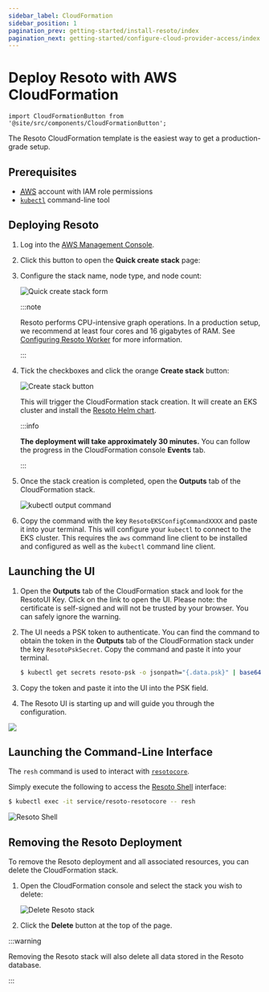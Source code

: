 ```yaml
---
sidebar_label: CloudFormation
sidebar_position: 1
pagination_prev: getting-started/install-resoto/index
pagination_next: getting-started/configure-cloud-provider-access/index
---
```


# Deploy Resoto with AWS CloudFormation

```mdx-code-block
import CloudFormationButton from '@site/src/components/CloudFormationButton';
```

The Resoto CloudFormation template is the easiest way to get a production-grade setup.

## Prerequisites

- [<abbr title="Amazon Web Services">AWS</abbr>](https://aws.amazon.com) account with IAM role permissions
- [`kubectl`](https://kubernetes.io/docs/reference/kubectl) command-line tool

## Deploying Resoto

1. Log into the [AWS Management Console](https://console.aws.amazon.com).

2. Click this button to open the **Quick create stack** page:

   <CloudFormationButton />

3. Configure the stack name, node type, and node count:

   ![Quick create stack form](./img/quick-create-form.png)

   :::note

   Resoto performs CPU-intensive graph operations. In a production setup, we recommend at least four cores and 16 gigabytes of RAM. See [Configuring Resoto Worker](../../../reference/configuration/worker.md#multi-core-machines) for more information.

   :::

4. Tick the checkboxes and click the orange **Create stack** button:

   ![Create stack button](./img/create-stack-button.png)

   This will trigger the CloudFormation stack creation. It will create an EKS cluster and install the [Resoto Helm chart](https://github.com/someengineering/helm-charts).

   :::info

   **The deployment will take approximately 30 minutes.** You can follow the progress in the CloudFormation console **Events** tab.

   :::

5. Once the stack creation is completed, open the **Outputs** tab of the CloudFormation stack.

   ![kubectl output command](./img/eks-cfn-output.png)

6. Copy the command with the key `ResotoEKSConfigCommandXXXX` and paste it into your terminal. This will configure your `kubectl` to connect to the EKS cluster. This requires the `aws` command line client to be installed and configured as well as the `kubectl` command line client.

## Launching the UI

1. Open the **Outputs** tab of the CloudFormation stack and look for the ResotoUI Key. Click on the link to open the UI. Please note: the certificate is self-signed and will not be trusted by your browser. You can safely ignore the warning.

2. The UI needs a PSK token to authenticate. You can find the command to obtain the token in the **Outputs** tab of the CloudFormation stack under the key `ResotoPskSecret`. Copy the command and paste it into your terminal.

   ```bash
   $ kubectl get secrets resoto-psk -o jsonpath="{.data.psk}" | base64 -d
   ```

3. Copy the token and paste it into the UI into the PSK field.

4. The Resoto UI is starting up and will guide you through the configuration.

![](./img/ui-ck-wizard.png)

## Launching the Command-Line Interface

The `resh` command is used to interact with [`resotocore`](../../../concepts/components/core.md).

Simply execute the following to access the [Resoto Shell](../../../concepts/components/shell.md) interface:

```bash
$ kubectl exec -it service/resoto-resotocore -- resh
```

![Resoto Shell](../img/resoto-shell.png)

## Removing the Resoto Deployment

To remove the Resoto deployment and all associated resources, you can delete the CloudFormation stack.

1. Open the CloudFormation console and select the stack you wish to delete:

   ![Delete Resoto stack](./img/delete-resoto-stack.png)

2. Click the **Delete** button at the top of the page.

:::warning

Removing the Resoto stack will also delete all data stored in the Resoto database.

:::

